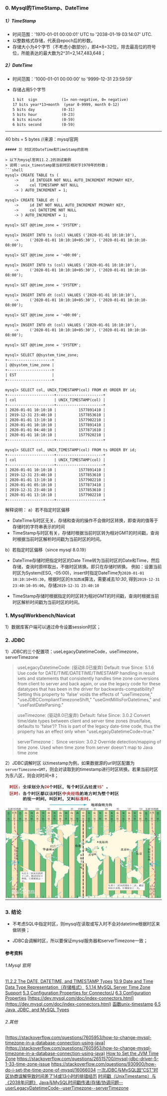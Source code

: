 <!-- date: 2020.04.28 20:11 -->
### 0. Mysql的TimeStamp、DateTime

##### 1）TimeStamp

* 时间范围：'1970-01-01 00:00:01' UTC to '2038-01-19 03:14:07' UTC.
* 以整数格式存储，代表自epoch后的秒数。
* 存储大小为4个字节（不考虑小数部分），即4*8=32位，除去最高位的符号位，所能表达的最大数为2^31=2,147,483,648；

##### 2）DateTime

* 时间范围：'1000-01-01 00:00:00' to '9999-12-31 23:59:59'

* 存储占用5个字节
  
  ```shell
  1 bit  sign           (1= non-negative, 0= negative)
  17 bits year*13+month  (year 0-9999, month 0-12)
  5 bits day            (0-31)
  5 bits hour           (0-23)
  6 bits minute         (0-59)
  6 bits second         (0-59)
  ```

---------------------------

40 bits = 5 bytes   //来源：mysql官网

```
##### 3）时区对DateTime和TimeStamp的影响

> 以下为mysql官网11.2.2的测试案例
> 说明：unix_timestamp是当前时区相对于1970年的秒数；
```shell
mysql> CREATE TABLE ts (
    ->     id INTEGER NOT NULL AUTO_INCREMENT PRIMARY KEY,
    ->     col TIMESTAMP NOT NULL
    -> ) AUTO_INCREMENT = 1;

mysql> CREATE TABLE dt (
    ->     id INT NOT NULL AUTO_INCREMENT PRIMARY KEY,
    ->     col DATETIME NOT NULL
    -> ) AUTO_INCREMENT = 1;

mysql> SET @@time_zone = 'SYSTEM';

mysql> INSERT INTO ts (col) VALUES ('2020-01-01 10:10:10'),
    ->     ('2020-01-01 10:10:10+05:30'), ('2020-01-01 10:10:10-08:00');

mysql> SET @@time_zone = '+00:00';

mysql> INSERT INTO ts (col) VALUES ('2020-01-01 10:10:10'),
    ->     ('2020-01-01 10:10:10+05:30'), ('2020-01-01 10:10:10-08:00');

mysql> SET @@time_zone = 'SYSTEM';

mysql> INSERT INTO dt (col) VALUES ('2020-01-01 10:10:10'),
    ->     ('2020-01-01 10:10:10+05:30'), ('2020-01-01 10:10:10-08:00');

mysql> SET @@time_zone = '+00:00';

mysql> INSERT INTO dt (col) VALUES ('2020-01-01 10:10:10'),
    ->     ('2020-01-01 10:10:10+05:30'), ('2020-01-01 10:10:10-08:00');

mysql> SET @@time_zone = 'SYSTEM';

mysql> SELECT @@system_time_zone;
+--------------------+
| @@system_time_zone |
+--------------------+
| EST                |
+--------------------+

mysql> SELECT col, UNIX_TIMESTAMP(col) FROM dt ORDER BY id;
+---------------------+---------------------+
| col                 | UNIX_TIMESTAMP(col) |
+---------------------+---------------------+
| 2020-01-01 10:10:10 |          1577891410 |
| 2019-12-31 23:40:10 |          1577853610 |
| 2020-01-01 13:10:10 |          1577902210 |
| 2020-01-01 10:10:10 |          1577891410 |
| 2020-01-01 04:40:10 |          1577871610 |
| 2020-01-01 18:10:10 |          1577920210 |
+---------------------+---------------------+

mysql> SELECT col, UNIX_TIMESTAMP(col) FROM ts ORDER BY id;
+---------------------+---------------------+
| col                 | UNIX_TIMESTAMP(col) |
+---------------------+---------------------+
| 2020-01-01 10:10:10 |          1577891410 |
| 2019-12-31 23:40:10 |          1577853610 |
| 2020-01-01 13:10:10 |          1577902210 |
| 2020-01-01 05:10:10 |          1577873410 |
| 2019-12-31 23:40:10 |          1577853610 |
| 2020-01-01 13:10:10 |          1577902210 |
+---------------------+---------------------+
```

解释说明：
a）若不指定时区偏移

* DateTime与时区无关，存储和查询的操作不会做时区转换，即查询的值等于存储时的字符串表示的时间
* TimeStamp与时区有关，存储时根据当前时区转为相对GMT的时间戳，查询时根据当前时区解析时间戳为当前时区的时间。

b）若指定时区偏移（since mysql 8.0.19）

* DateTime存储时把指定时区的Date Time转为当前时区的Date和Time，然后存储，查询时原样取出，不做时区转换。即只在存储时转换。
  例如：设置当前时区为System(ESG, -05:00)，insert时指定DateTime为`2020-01-01 10:10:10+05:30`，根据时区的`东加西减`算法，需要减去*10:30*, 得到`2019-12-31 23:40:10-05:00`。存储`2019-12-31 23:40:10`

* TimeStamp存储时根据指定的时区转为相对GMT的时间戳，查询时根据当前时区解析时间戳为当前时区的时间。
  
### 1. MysqlWorkbench/Navicat
  
1）数据库客户端可以通过命令设置session时区；
  
### 2. JDBC
  
1）JDBC的三个配置项：useLegacyDatetimeCode，useTimezone，serverTimezone
  
  >  useLegacyDatetimeCode: (驱动8.0已废弃)
  >  Default: true
  >  Since: 5.1.6
  >  Use code for DATE/TIME/DATETIME/TIMESTAMP handling in result sets and statements that consistently handles time zone conversions from client to server and back again, or use the legacy code for these datatypes that has been in the driver for backwards-compatibility? Setting this property to 'false' voids the effects of "useTimezone," "useJDBCCompliantTimezoneShift," "useGmtMillisForDatetimes," and "useFastDateParsing."

> useTimezone:  (驱动8.0已废弃)
> Default:   false
> Since: 3.0.2
> Convert time/date types between client and server time zones (true/false, defaults to 'false')? This is part of the legacy date-time code, thus the property has an effect only when "useLegacyDatetimeCode=true."

> serverTimezone：
> Since version: 3.0.2
> Override detection/mapping of time zone. Used when time zone from server doesn't map to Java time zone

2）JDBC调解时区
以timestamp为例，如果数据源的url时区配置为`serverTimezone=GMT`，则会对读取到的timestamp进行时区转换。若果当前时区为东八区，则会对时间+8；

<img title="" src="pic/1240-20210115025609999.png" alt="时区图" style="zoom: 100%;" data-align="center" width="594">

### 3. 结论

* 不考虑SQL中指定时区，则mysql在读取或写入时不会对datetime根据时区来做转换；

* JDBC会调解时区，所以要保证mysql服务器和serverTimezone一致；
  
#### 参考资料
  
###### 1.Mysql 官网

[11.2.2 The DATE, DATETIME, and TIMESTAMP Types](https://dev.mysql.com/doc/refman/8.0/en/datetime.html)
[10.9 Date and Time Data Type Representation（存储格式）](https://dev.mysql.com/doc/internals/en/date-and-time-data-type-representation.html)
[5.1.14 MySQL Server Time Zone Support](https://dev.mysql.com/doc/refman/8.0/en/time-zone-support.html)
[5.3 Configuration Properties for Connector/J](https://dev.mysql.com/doc/connector-j/5.1/en/connector-j-reference-configuration-properties.html)
[6.3 Configuration Properties](https://dev.mysql.com/doc/connector-j/8.0/en/connector-j-reference-configuration-properties.html)
[https://dev.mysql.com/doc/index-connectors.html](https://dev.mysql.com/doc/index-connectors.html)
[函数unix-timestamp](https://dev.mysql.com/doc/refman/8.0/en/date-and-time-functions.html#function_unix-timestamp)
[6.5 Java, JDBC, and MySQL Types](https://dev.mysql.com/doc/connector-j/8.0/en/connector-j-reference-type-conversions.html)

###### 2.其他

[https://stackoverflow.com/questions/7605953/how-to-change-mysql-timezone-in-a-database-connection-using-java](https://stackoverflow.com/questions/7605953/how-to-change-mysql-timezone-in-a-database-connection-using-java)
[How to Set the JVM Time Zone](https://www.baeldung.com/java-jvm-time-zone)
https://stackoverflow.com/questions/26515700/mysql-jdbc-driver-5-1-33-time-zone-issue
https://stackoverflow.com/questions/930900/how-do-i-set-the-time-zone-of-mysql/16066034
[一次JDBC与MySQL因“CST”时区协商误解导致时间差了14或13小时的排错经历](https://juejin.cn/post/6844903476225376264)
 [时间戳（UnixTimestamp）与 《2038年问题》](https://www.cnblogs.com/chinaboyzzy/p/4597193.html)
[Java与MySQL时间戳传递/存储/协调问题--userLegacyDatetimeCode--userTimezone--serverTimezone](https://www.jianshu.com/p/0adaef17d93a)